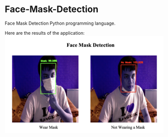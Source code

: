 # Face-Mask-Detection
Face Mask Detection Python programming language.

Here are the results of the application:
![Image of Face Mask Detection](https://github.com/hafizelfiawedoputra/Face-Mask-Detection/blob/main/Screen%20Shot%202021-07-09%20at%2016.32.59.png)
